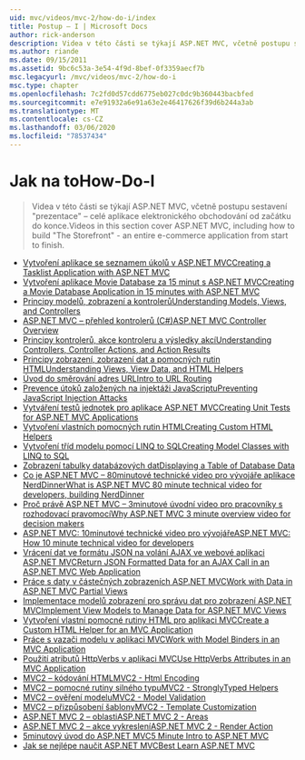 ```yaml
---
uid: mvc/videos/mvc-2/how-do-i/index
title: Postup – I | Microsoft Docs
author: rick-anderson
description: Videa v této části se týkají ASP.NET MVC, včetně postupu sestavení ' prezentace ' – celé aplikace elektronického obchodování od začátku do konce.
ms.author: riande
ms.date: 09/15/2011
ms.assetid: 9bc6c53a-3e54-4f9d-8bef-0f3359aecf7b
msc.legacyurl: /mvc/videos/mvc-2/how-do-i
msc.type: chapter
ms.openlocfilehash: 7c2fd0d57cdd6775eb027c0dc9b360443bacbfed
ms.sourcegitcommit: e7e91932a6e91a63e2e46417626f39d6b244a3ab
ms.translationtype: MT
ms.contentlocale: cs-CZ
ms.lasthandoff: 03/06/2020
ms.locfileid: "78537434"
---
```

# <a name="how-do-i"></a><span data-ttu-id="b73fa-103">Jak na to</span><span class="sxs-lookup"><span data-stu-id="b73fa-103">How-Do-I</span></span>

> <span data-ttu-id="b73fa-104">Videa v této části se týkají ASP.NET MVC, včetně postupu sestavení "prezentace" – celé aplikace elektronického obchodování od začátku do konce.</span><span class="sxs-lookup"><span data-stu-id="b73fa-104">Videos in this section cover ASP.NET MVC, including how to build "The Storefront" - an entire e-commerce application from start to finish.</span></span>

- [<span data-ttu-id="b73fa-105">Vytvoření aplikace se seznamem úkolů v ASP.NET MVC</span><span class="sxs-lookup"><span data-stu-id="b73fa-105">Creating a Tasklist Application with ASP.NET MVC</span></span>](creating-a-tasklist-application-with-aspnet-mvc.md)
- [<span data-ttu-id="b73fa-106">Vytvoření aplikace Movie Database za 15 minut s ASP.NET MVC</span><span class="sxs-lookup"><span data-stu-id="b73fa-106">Creating a Movie Database Application in 15 minutes with ASP.NET MVC</span></span>](creating-a-movie-database-application-in-15-minutes-with-aspnet-mvc.md)
- [<span data-ttu-id="b73fa-107">Principy modelů, zobrazení a kontrolerů</span><span class="sxs-lookup"><span data-stu-id="b73fa-107">Understanding Models, Views, and Controllers</span></span>](understanding-models-views-and-controllers.md)
- [<span data-ttu-id="b73fa-108">ASP.NET MVC – přehled kontrolerů (C#)</span><span class="sxs-lookup"><span data-stu-id="b73fa-108">ASP.NET MVC Controller Overview</span></span>](aspnet-mvc-controller-overview.md)
- [<span data-ttu-id="b73fa-109">Principy kontrolerů, akce kontroleru a výsledky akcí</span><span class="sxs-lookup"><span data-stu-id="b73fa-109">Understanding Controllers, Controller Actions, and Action Results</span></span>](understanding-controllers-controller-actions-and-action-results.md)
- [<span data-ttu-id="b73fa-110">Principy zobrazení, zobrazení dat a pomocných rutin HTML</span><span class="sxs-lookup"><span data-stu-id="b73fa-110">Understanding Views, View Data, and HTML Helpers</span></span>](understanding-views-view-data-and-html-helpers.md)
- [<span data-ttu-id="b73fa-111">Úvod do směrování adres URL</span><span class="sxs-lookup"><span data-stu-id="b73fa-111">Intro to URL Routing</span></span>](an-introduction-to-url-routing.md)
- [<span data-ttu-id="b73fa-112">Prevence útoků založených na injektáži JavaScriptu</span><span class="sxs-lookup"><span data-stu-id="b73fa-112">Preventing JavaScript Injection Attacks</span></span>](preventing-javascript-injection-attacks.md)
- [<span data-ttu-id="b73fa-113">Vytváření testů jednotek pro aplikace ASP.NET MVC</span><span class="sxs-lookup"><span data-stu-id="b73fa-113">Creating Unit Tests for ASP.NET MVC Applications</span></span>](creating-unit-tests-for-aspnet-mvc-applications.md)
- [<span data-ttu-id="b73fa-114">Vytvoření vlastních pomocných rutin HTML</span><span class="sxs-lookup"><span data-stu-id="b73fa-114">Creating Custom HTML Helpers</span></span>](creating-custom-html-helpers.md)
- [<span data-ttu-id="b73fa-115">Vytvoření tříd modelu pomocí LINQ to SQL</span><span class="sxs-lookup"><span data-stu-id="b73fa-115">Creating Model Classes with LINQ to SQL</span></span>](creating-model-classes-with-linq-to-sql.md)
- [<span data-ttu-id="b73fa-116">Zobrazení tabulky databázových dat</span><span class="sxs-lookup"><span data-stu-id="b73fa-116">Displaying a Table of Database Data</span></span>](displaying-a-table-of-database-data.md)
- [<span data-ttu-id="b73fa-117">Co je ASP.NET MVC – 80minutové technické video pro vývojáře aplikace NerdDinner</span><span class="sxs-lookup"><span data-stu-id="b73fa-117">What is ASP.NET MVC 80 minute technical video for developers, building NerdDinner</span></span>](what-is-aspnet-mvc-80-minute-technical-video-for-developers-building-nerddinner.md)
- [<span data-ttu-id="b73fa-118">Proč právě ASP.NET MVC – 3minutové úvodní video pro pracovníky s rozhodovací pravomocí</span><span class="sxs-lookup"><span data-stu-id="b73fa-118">Why ASP.NET MVC 3 minute overview video for decision makers</span></span>](why-aspnet-mvc-3-minute-overview-video-for-decision-makers.md)
- [<span data-ttu-id="b73fa-119">ASP.NET MVC: 10minutové technické video pro vývojáře</span><span class="sxs-lookup"><span data-stu-id="b73fa-119">ASP.NET MVC: How 10 minute technical video for developers</span></span>](aspnet-mvc-how-10-minute-technical-video-for-developers.md)
- [<span data-ttu-id="b73fa-120">Vrácení dat ve formátu JSON na volání AJAX ve webové aplikaci ASP.NET MVC</span><span class="sxs-lookup"><span data-stu-id="b73fa-120">Return JSON Formatted Data for an AJAX Call in an ASP.NET MVC Web Application</span></span>](how-do-i-return-json-formatted-data-for-an-ajax-call-in-an-aspnet-mvc-web-application.md)
- [<span data-ttu-id="b73fa-121">Práce s daty v částečných zobrazeních ASP.NET MVC</span><span class="sxs-lookup"><span data-stu-id="b73fa-121">Work with Data in ASP.NET MVC Partial Views</span></span>](how-do-i-work-with-data-in-aspnet-mvc-partial-views.md)
- [<span data-ttu-id="b73fa-122">Implementace modelů zobrazení pro správu dat pro zobrazení ASP.NET MVC</span><span class="sxs-lookup"><span data-stu-id="b73fa-122">Implement View Models to Manage Data for ASP.NET MVC Views</span></span>](how-do-i-implement-view-models-to-manage-data-for-aspnet-mvc-views.md)
- [<span data-ttu-id="b73fa-123">Vytvoření vlastní pomocné rutiny HTML pro aplikaci MVC</span><span class="sxs-lookup"><span data-stu-id="b73fa-123">Create a Custom HTML Helper for an MVC Application</span></span>](how-do-i-create-a-custom-html-helper-for-an-mvc-application.md)
- [<span data-ttu-id="b73fa-124">Práce s vazači modelu v aplikaci MVC</span><span class="sxs-lookup"><span data-stu-id="b73fa-124">Work with Model Binders in an MVC Application</span></span>](how-do-i-work-with-model-binders-in-an-mvc-application.md)
- [<span data-ttu-id="b73fa-125">Použití atributů HttpVerbs v aplikaci MVC</span><span class="sxs-lookup"><span data-stu-id="b73fa-125">Use HttpVerbs Attributes in an MVC Application</span></span>](how-do-i-use-httpverbs-attributes-in-an-mvc-application.md)
- [<span data-ttu-id="b73fa-126">MVC2 – kódování HTML</span><span class="sxs-lookup"><span data-stu-id="b73fa-126">MVC2 - Html Encoding</span></span>](mvc2-html-encoding.md)
- [<span data-ttu-id="b73fa-127">MVC2 – pomocné rutiny silného typu</span><span class="sxs-lookup"><span data-stu-id="b73fa-127">MVC2 - StronglyTyped Helpers</span></span>](mvc2-stronglytyped-helpers.md)
- [<span data-ttu-id="b73fa-128">MVC2 – ověření modelu</span><span class="sxs-lookup"><span data-stu-id="b73fa-128">MVC2 - Model Validation</span></span>](mvc2-model-validation.md)
- [<span data-ttu-id="b73fa-129">MVC2 – přizpůsobení šablony</span><span class="sxs-lookup"><span data-stu-id="b73fa-129">MVC2 - Template Customization</span></span>](mvc2-template-customization.md)
- [<span data-ttu-id="b73fa-130">ASP.NET MVC 2 – oblasti</span><span class="sxs-lookup"><span data-stu-id="b73fa-130">ASP.NET MVC 2 - Areas</span></span>](aspnet-mvc-2-areas.md)
- [<span data-ttu-id="b73fa-131">ASP.NET MVC 2 – akce vykreslení</span><span class="sxs-lookup"><span data-stu-id="b73fa-131">ASP.NET MVC 2 - Render Action</span></span>](aspnet-mvc-2-render-action.md)
- [<span data-ttu-id="b73fa-132">5minutový úvod do ASP.NET MVC</span><span class="sxs-lookup"><span data-stu-id="b73fa-132">5 Minute Intro to ASP.NET MVC</span></span>](5-minute-introduction-to-aspnet-mvc.md)
- [<span data-ttu-id="b73fa-133">Jak se nejlépe naučit ASP.NET MVC</span><span class="sxs-lookup"><span data-stu-id="b73fa-133">Best Learn ASP.NET MVC</span></span>](how-to-best-learn-asp-net-mvc.md)
